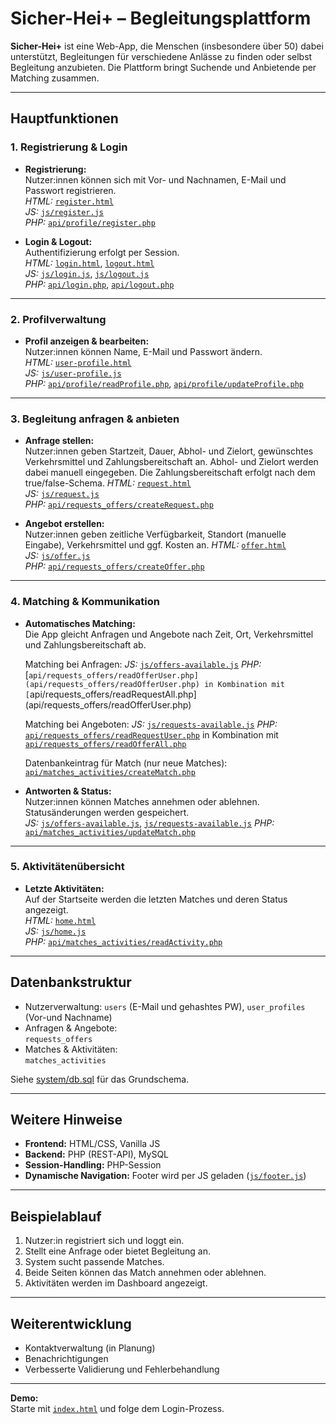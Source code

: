 # Sicher-Hei+ – Begleitungsplattform

**Sicher-Hei+** ist eine Web-App, die Menschen (insbesondere über 50) dabei unterstützt, Begleitungen für verschiedene Anlässe zu finden oder selbst Begleitung anzubieten. Die Plattform bringt Suchende und Anbietende per Matching zusammen.

---

## Hauptfunktionen

### 1. Registrierung & Login

- **Registrierung:**  
  Nutzer:innen können sich mit Vor- und Nachnamen, E-Mail und Passwort registrieren.  
  *HTML:* [`register.html`](register.html)  
  *JS:* [`js/register.js`](js/register.js)  
  *PHP:* [`api/profile/register.php`](api/profile/register.php)

- **Login & Logout:**  
  Authentifizierung erfolgt per Session.  
  *HTML:* [`login.html`](login.html), [`logout.html`](logout.html)  
  *JS:* [`js/login.js`](js/login.js), [`js/logout.js`](js/logout.js)  
  *PHP:* [`api/login.php`](api/login.php), [`api/logout.php`](api/logout.php)

---

### 2. Profilverwaltung

- **Profil anzeigen & bearbeiten:**  
  Nutzer:innen können Name, E-Mail und Passwort ändern.  
  *HTML:* [`user-profile.html`](user-profile.html)  
  *JS:* [`js/user-profile.js`](js/user-profile.js)  
  *PHP:* [`api/profile/readProfile.php`](api/profile/readProfile.php), [`api/profile/updateProfile.php`](api/profile/updateProfile.php)

---

### 3. Begleitung anfragen & anbieten

- **Anfrage stellen:**  
  Nutzer:innen geben Startzeit, Dauer, Abhol- und Zielort, gewünschtes Verkehrsmittel und Zahlungsbereitschaft an. Abhol- und Zielort werden dabei manuell eingegeben. Die Zahlungsbereitschaft erfolgt nach dem true/false-Schema.
  *HTML:* [`request.html`](request.html)  
  *JS:* [`js/request.js`](js/request.js)  
  *PHP:* [`api/requests_offers/createRequest.php`](api/requests_offers/createRequest.php)

- **Angebot erstellen:**  
  Nutzer:innen geben zeitliche Verfügbarkeit, Standort (manuelle Eingabe), Verkehrsmittel und ggf. Kosten an.
  *HTML:* [`offer.html`](offer.html)  
  *JS:* [`js/offer.js`](js/offer.js)  
  *PHP:* [`api/requests_offers/createOffer.php`](api/requests_offers/createOffer.php)

---

### 4. Matching & Kommunikation

- **Automatisches Matching:**  
  Die App gleicht Anfragen und Angebote nach Zeit, Ort, Verkehrsmittel und Zahlungsbereitschaft ab.

  Matching bei Anfragen:
  *JS:* [`js/offers-available.js`](js/offers-available.js)
  *PHP:* [`api/requests_offers/readOfferUser.php] (api/requests_offers/readOfferUser.php) in Kombination mit [`api/requests_offers/readRequestAll.php] (api/requests_offers/readOfferUser.php)

  Matching bei Angeboten:
  *JS:* [`js/requests-available.js`](js/requests-available.js) 
  *PHP:* [`api/requests_offers/readRequestUser.php`](api/requests_offers/readRequestUser.php) in Kombination mit [`api/requests_offers/readOfferAll.php`](api/requests_offers/readOfferAll.php)
  
  Datenbankeintrag für Match (nur neue Matches):
  [`api/matches_activities/createMatch.php`](api/matches_activities/createMatch.php)

- **Antworten & Status:**  
  Nutzer:innen können Matches annehmen oder ablehnen. Statusänderungen werden gespeichert.  
  *JS:* [`js/offers-available.js`](js/offers-available.js), [`js/requests-available.js`](js/requests-available.js)
  *PHP:* [`api/matches_activities/updateMatch.php`](api/matches_activities/updateMatch.php)

---

### 5. Aktivitätenübersicht

- **Letzte Aktivitäten:**  
  Auf der Startseite werden die letzten Matches und deren Status angezeigt.  
  *HTML:* [`home.html`](home.html)  
  *JS:* [`js/home.js`](js/home.js)  
  *PHP:* [`api/matches_activities/readActivity.php`](api/matches_activities/readActivity.php)

---

## Datenbankstruktur

- Nutzerverwaltung:
  `users` (E-Mail und gehashtes PW), `user_profiles` (Vor-und Nachname)
- Anfragen & Angebote:  
  `requests_offers`
- Matches & Aktivitäten:  
  `matches_activities`

Siehe [system/db.sql](system/db.sql) für das Grundschema.

---

## Weitere Hinweise

- **Frontend:** HTML/CSS, Vanilla JS  
- **Backend:** PHP (REST-API), MySQL  
- **Session-Handling:** PHP-Session  
- **Dynamische Navigation:** Footer wird per JS geladen ([`js/footer.js`](js/footer.js))

---

## Beispielablauf

1. Nutzer:in registriert sich und loggt ein.
2. Stellt eine Anfrage oder bietet Begleitung an.
3. System sucht passende Matches.
4. Beide Seiten können das Match annehmen oder ablehnen.
5. Aktivitäten werden im Dashboard angezeigt.

---

## Weiterentwicklung

- Kontaktverwaltung (in Planung)
- Benachrichtigungen
- Verbesserte Validierung und Fehlerbehandlung

---

**Demo:**  
Starte mit [`index.html`](index.html) und folge dem Login-Prozess.